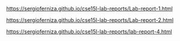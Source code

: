 https://sergioferniza.github.io/cse15l-lab-reports/Lab-report-1.html

https://sergioferniza.github.io/cse15l-lab-reports/Lab-report-2.html

https://sergioferniza.github.io/cse15l-lab-reports/lab-report-4.html
